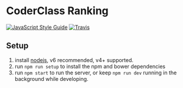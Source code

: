 # CoderClass Ranking
[![JavaScript Style Guide](https://img.shields.io/badge/code%20style-standard-brightgreen.svg)](http://standardjs.com/) [![Travis](https://img.shields.io/travis/nloomans/coderclass-ranking.svg?maxAge=2592000)](https://travis-ci.org/nloomans/coderclass-ranking)

## Setup

1. install [nodejs](https://nodejs.org/en/download/package-manager/), v6 recommended, v4+ supported.
2. run `npm run setup` to install the npm and bower dependencies
3. run `npm start` to run the server, or keep `npm run dev` running in the
    background while developing.
